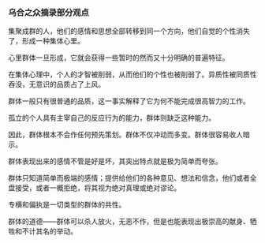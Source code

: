 ### 乌合之众摘录部分观点

集聚成群的人，他们的感情和思想全部转移到同一个方向，他们自觉的个性消失了，形成一种集体心里。

心里群体一旦形成，它就会获得一些暂时的然而又十分明确的普遍特征。

在集体心理中，个人的才智被削弱，从而他们的个性也被削弱了。异质性被同质性吞没，无意识的品质占了上风。

群体一般只有很普通的品质，这一事实解释了它为何不能完成很高智力的工作。

孤立的个人具有主宰自己的反应行为的能力，群体则缺乏这种能力。

因此，群体根本不会作任何预先策划。群体不仅冲动而多变。群体很容易收人暗示。

群体表现出来的感情不管是好是坏，其突出特点就是极为简单而夸张。

群体只知道简单而极端的感情；提供给他们的各种意见、想法和信念，他们或者全盘接受，或者一概拒绝，将其视为绝对真理或绝对谬论。

专横和偏执是一切类型的群体的共性。

群体的道德——群体可以杀人放火，无恶不作，但是也能表现出极崇高的献身、牺牲和不计其名的举动。


















